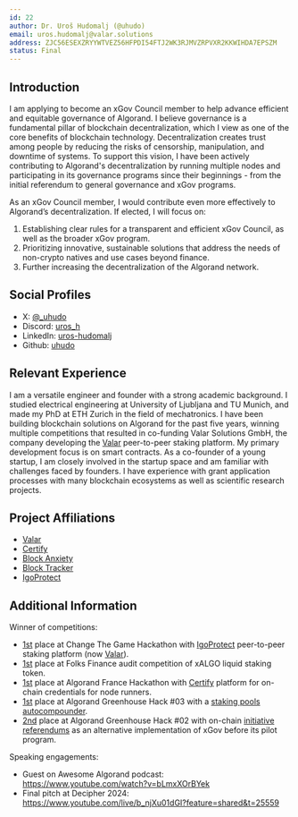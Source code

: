 ```yaml
---
id: 22
author: Dr. Uroš Hudomalj (@uhudo)
email: uros.hudomalj@valar.solutions
address: ZJC56ESEXZRYYWTVEZ56HFPDI54FTJ2WK3RJMVZRPVXR2KKWIHDA7EPSZM
status: Final
---
```


## Introduction

I am applying to become an xGov Council member to help advance efficient and equitable governance of Algorand. I believe governance is a fundamental pillar of blockchain decentralization, which I view as one of the core benefits of blockchain technology. Decentralization creates trust among people by reducing the risks of censorship, manipulation, and downtime of systems. To support this vision, I have been actively contributing to Algorand's decentralization by running multiple nodes and participating in its governance programs since their beginnings - from the initial referendum to general governance and xGov programs.

As an xGov Council member, I would contribute even more effectively to Algorand’s decentralization. If elected, I will focus on:
1. Establishing clear rules for a transparent and efficient xGov Council, as well as the broader xGov program.
2. Prioritizing innovative, sustainable solutions that address the needs of non-crypto natives and use cases beyond finance.
3. Further increasing the decentralization of the Algorand network.

## Social Profiles

- X: [@_uhudo](https://x.com/_uhudo)
- Discord: [uros_h](https://discordapp.com/users/692674057455534090)
- LinkedIn: [uros-hudomalj](https://www.linkedin.com/in/uros-hudomalj/)
- Github: [uhudo](https://github.com/uhudo)

## Relevant Experience

I am a versatile engineer and founder with a strong academic background. I studied electrical engineering at University of Ljubljana and TU Munich, and made my PhD at ETH Zurich in the field of mechatronics. I have been building blockchain solutions on Algorand for the past five years, winning multiple competitions that resulted in co-funding Valar Solutions GmbH, the company developing the [Valar](https://www.stake.valar.solutions/) peer-to-peer staking platform. My primary development focus is on smart contracts. As a co-founder of a young startup, I am closely involved in the startup space and am familiar with challenges faced by founders. I have experience with grant application processes with many blockchain ecosystems as well as scientific research projects.

## Project Affiliations

- [Valar](https://www.stake.valar.solutions/)
- [Certify](https://www.certify.valar.solutions/)
- [Block Anxiety](https://github.com/Algorand-Developer-Retreat/block-anxiety)
- [Block Tracker](https://github.com/Algorand-Developer-Retreat/block-tracker)
- [IgoProtect](https://igoprotect.vercel.app/)

## Additional Information

Winner of competitions:
- [1st](https://www.youtube.com/live/b_njXu01dGI?feature=shared&t=26932) place at Change The Game Hackathon with [IgoProtect](https://igoprotect.vercel.app/) peer-to-peer staking platform (now [Valar](https://www.stake.valar.solutions/)).
- [1st](https://drive.google.com/file/d/1xRCghsyzF9YPgrUG2TeIZTmuayOaU7LF/view) place at Folks Finance audit competition of xALGO liquid staking token.
- [1st](https://algorand.co/blog/local-solutions-global-impact-the-winners-of-algorands-regional-hackathons) place at Algorand France Hackathon with [Certify](https://www.certify.valar.solutions/) platform for on-chain credentials for node runners.
- [1st](https://x.com/DevGreenhouse/status/1629123593589166081) place at Algorand Greenhouse Hack #03 with a [staking pools autocompounder](https://github.com/uhudo/staking-pools-autocompounder).
- [2nd](https://x.com/DevGreenhouse/status/1595092795395645448) place at Algorand Greenhouse Hack #02 with on-chain [initiative referendums](https://github.com/uhudo/xGov-initiative-referendums) as an alternative implementation of xGov before its pilot program.

Speaking engagements:
- Guest on Awesome Algorand podcast: https://www.youtube.com/watch?v=bLmxXOrBYek
- Final pitch at Decipher 2024: https://www.youtube.com/live/b_njXu01dGI?feature=shared&t=25559

